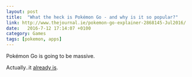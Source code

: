 ```yaml
---
layout: post
title:  "What the heck is Pokémon Go - and why is it so popular?"
link: http://www.thejournal.ie/pokemon-go-explainer-2868145-Jul2016/
date:   2016-7-12 17:14:07 +0100
category: Games
tags: [pokemon, apps]
---
```


Pokémon Go is going to be massive. 

Actually..it [already is][pokestories].

[pokestories]:https://www.macstories.net/news/pokemon-gos-spectacular-launch/